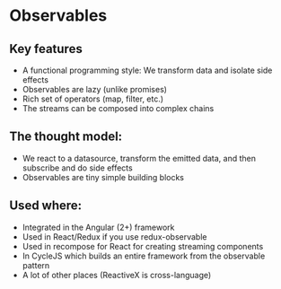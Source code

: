 # Observables

## Key features

- A functional programming style: We transform data and isolate side effects
- Observables are lazy (unlike promises)
- Rich set of operators (map, filter, etc.)
- The streams can be composed into complex chains

## The thought model: 

- We react to a datasource, transform the emitted data, and then subscribe and do side effects
- Observables are tiny simple building blocks

## Used where:

- Integrated in the Angular (2+) framework
- Used in React/Redux if you use redux-observable
- Used in recompose for React for creating streaming components
- In CycleJS which builds an entire framework from the observable pattern
- A lot of other places (ReactiveX is cross-language)